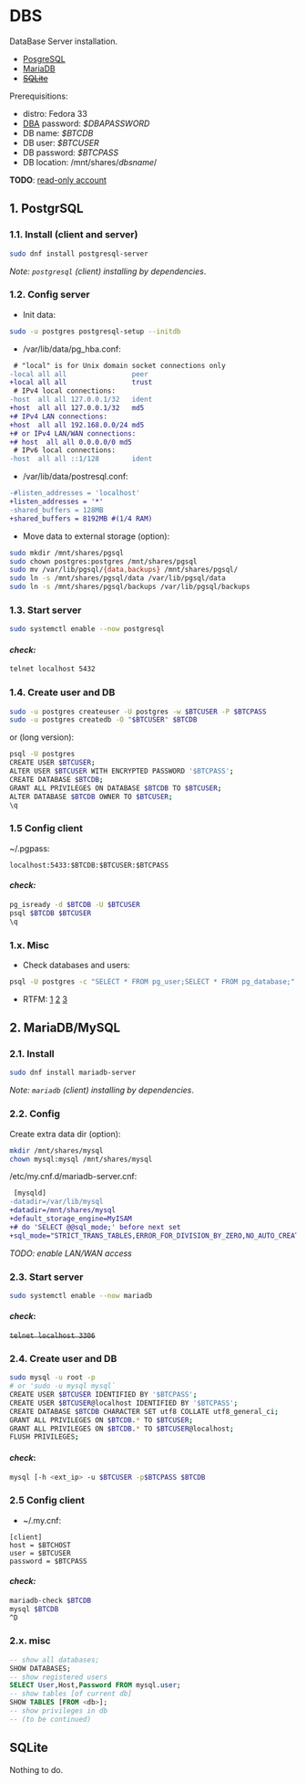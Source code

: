# DBS
DataBase Server installation.

- [PosgreSQL](#postgresql)
- [MariaDB](#mariadb)
- ~~[SQLite](#sqlite)~~

Prerequisitions:

- distro: Fedora 33
- [DBA](https://en.wikipedia.org/wiki/Database_administrator) password: _$DBAPASSWORD_
- DB name: _$BTCDB_
- DB user: _$BTCUSER_
- DB password: _$BTCPASS_
- DB location: /mnt/shares/_dbsname_/

**TODO**: [read-only account](https://habr.com/ru/post/531090/)

## 1. PostgrSQL

### 1.1. Install (client and server)

```bash
sudo dnf install postgresql-server
```

_Note: `postgresql` (client) installing by dependencies_.

### 1.2. Config server

- Init data:

```bash
sudo -u postgres postgresql-setup --initdb
```

- /var/lib/data/pg_hba.conf:

```diff
 # "local" is for Unix domain socket connections only
-local all all                peer
+local all all                trust
 # IPv4 local connections:
-host  all all 127.0.0.1/32   ident
+host  all all 127.0.0.1/32   md5
+# IPv4 LAN connections:
+host  all all 192.168.0.0/24 md5
+# or IPv4 LAN/WAN connections:
+# host  all all 0.0.0.0/0 md5
 # IPv6 local connections:
-host  all all ::1/128        ident
```

- /var/lib/data/postresql.conf:

```diff
-#listen_addresses = 'localhost'
+listen_addresses = '*'
-shared_buffers = 128MB
+shared_buffers = 8192MB #(1/4 RAM)
```


- Move data to external storage (option):

```bash
sudo mkdir /mnt/shares/pgsql
sudo chown postgres:postgres /mnt/shares/pgsql
sudo mv /var/lib/pgsql/{data,backups} /mnt/shares/pgsql/
sudo ln -s /mnt/shares/pgsql/data /var/lib/pgsql/data
sudo ln -s /mnt/shares/pgsql/backups /var/lib/pgsql/backups
```

### 1.3. Start server

```bash
sudo systemctl enable --now postgresql
```

#### _check:_

```bash
telnet localhost 5432
```

### 1.4. Create user and DB

```bash
sudo -u postgres createuser -U postgres -w $BTCUSER -P $BTCPASS
sudo -u postgres createdb -O "$BTCUSER" $BTCDB
```

or (long version):

```bash
psql -U postgres
CREATE USER $BTCUSER;
ALTER USER $BTCUSER WITH ENCRYPTED PASSWORD '$BTCPASS';
CREATE DATABASE $BTCDB;
GRANT ALL PRIVILEGES ON DATABASE $BTCDB TO $BTCUSER;
ALTER DATABASE $BTCDB OWNER TO $BTCUSER;
\q
```

### 1.5 Config client

~/.pgpass:

```localhost:5433:$BTCDB:$BTCUSER:$BTCPASS```

#### _check:_

```bash
pg_isready -d $BTCDB -U $BTCUSER
psql $BTCDB $BTCUSER
\q
```

### 1.x. Misc

- Check databases and users:

```bash
psql -U postgres -c "SELECT * FROM pg_user;SELECT * FROM pg_database;"
```

- RTFM:
[1](https://linux-notes.org/ustanovka-postgresql-centos-red-hat-fedora/)
[2](https://www.digitalocean.com/community/tutorials/how-to-install-and-use-postgresql-on-ubuntu-18-04-ru)
[3](http://r00ssyp.blogspot.com/2017/03/postgresql-9.html)

## 2. MariaDB/MySQL

### 2.1. Install

```bash
sudo dnf install mariadb-server
```

_Note: `mariadb` (client) installing by dependencies_.

### 2.2. Config

Create extra data dir (option):

```bash
mkdir /mnt/shares/mysql
chown mysql:mysql /mnt/shares/mysql
```

/etc/my.cnf.d/mariadb-server.cnf:

```diff
 [mysqld]
-datadir=/var/lib/mysql
+datadir=/mnt/shares/mysql
+default_storage_engine=MyISAM
+# do 'SELECT @@sql_mode;' before next set
+sql_mode="STRICT_TRANS_TABLES,ERROR_FOR_DIVISION_BY_ZERO,NO_AUTO_CREATE_USER,NO_ENGINE_SUBSTITUTION,NO_AUTO_VALUE_ON_ZERO"
```

_TODO: enable LAN/WAN access_

### 2.3. Start server

```bash
sudo systemctl enable --now mariadb
```

#### _check_:

~~```telnet localhost 3306```~~

### 2.4. Create user and DB

```bash
sudo mysql -u root -p
# or 'sudo -u mysql mysql`
CREATE USER $BTCUSER IDENTIFIED BY '$BTCPASS';
CREATE USER $BTCUSER@localhost IDENTIFIED BY '$BTCPASS';
CREATE DATABASE $BTCDB CHARACTER SET utf8 COLLATE utf8_general_ci;
GRANT ALL PRIVILEGES ON $BTCDB.* TO $BTCUSER;
GRANT ALL PRIVILEGES ON $BTCDB.* TO $BTCUSER@localhost;
FLUSH PRIVILEGES;
```

#### _check_:

```bash
mysql [-h <ext_ip> -u $BTCUSER -p$BTCPASS $BTCDB
```

### 2.5 Config client

- ~/.my.cnf:

```
[client]
host = $BTCHOST
user = $BTCUSER
password = $BTCPASS
```

#### _check:_

```bash
mariadb-check $BTCDB
mysql $BTCDB
^D
```

### 2.x. misc

```sql
-- show all databases;
SHOW DATABASES;
-- show registered users
SELECT User,Host,Password FROM mysql.user;
-- show tables [of current db]
SHOW TABLES [FROM <db>];
-- show privileges in db
-- (to be continued)
```

## SQLite

Nothing to do.
